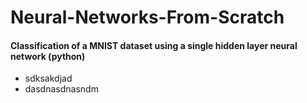 # Neural-Networks-From-Scratch
#### Classification of a MNIST dataset using a single hidden layer neural network (python)
- sdksakdjad
- dasdnasdnasndm

